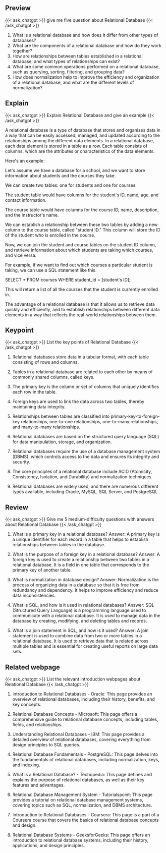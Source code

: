 ## Preview
{{< ask_chatgpt >}}
give me five question about Relational Database
{{< /ask_chatgpt >}}



1. What is a relational database and how does it differ from other types of databases?
2. What are the components of a relational database and how do they work together?
3. How are relationships between tables established in a relational database, and what types of relationships can exist?
4. What are some common operations performed on a relational database, such as querying, sorting, filtering, and grouping data?
5. How does normalization help to improve the efficiency and organization of a relational database, and what are the different levels of normalization?   

## Explain
{{< ask_chatgpt >}}
Explain Relational Database and give an example
{{< /ask_chatgpt >}}



A relational database is a type of database that stores and organizes data in a way that can be easily accessed, managed, and updated according to the relationships among the different data elements. In a relational database, each data element is stored in a table as a row. Each table consists of columns, which are the attributes or characteristics of the data elements.

Here's an example: 

Let's assume we have a database for a school, and we want to store information about students and the courses they take.

We can create two tables: one for students and one for courses. 

The student table would have columns for the student's ID, name, age, and contact information. 

The course table would have columns for the course ID, name, description, and the instructor's name.

We can establish a relationship between these two tables by adding a new column to the course table, called "student ID." This column will store the ID of the student who is enrolled in the course. 

Now, we can join the student and course tables on the student ID column, and retrieve information about which students are taking which courses, and vice versa. 

For example, if we want to find out which courses a particular student is taking, we can use a SQL statement like this:

SELECT * FROM courses WHERE student_id = [student's ID];

This will return a list of all the courses that the student is currently enrolled in. 

The advantage of a relational database is that it allows us to retrieve data quickly and efficiently, and to establish relationships between different data elements in a way that reflects the real-world relationships between them.   

## Keypoint
{{< ask_chatgpt >}}
List the key points of Relational Database
{{< /ask_chatgpt >}}



1. Relational databases store data in a tabular format, with each table consisting of rows and columns.

2. Tables in a relational database are related to each other by means of commonly shared columns, called keys.

3. The primary key is the column or set of columns that uniquely identifies each row in the table. 

4. Foreign keys are used to link the data across two tables, thereby maintaining data integrity.

5. Relationships between tables are classified into primary-key-to-foreign-key relationships, one-to-one relationships, one-to-many relationships, and many-to-many relationships. 

6. Relational databases are based on the structured query language (SQL) for data manipulation, storage, and organization.

7. Relational databases require the use of a database management system (DBMS), which controls access to the data and ensures its integrity and security.

8. The core principles of a relational database include ACID (Atomicity, Consistency, Isolation, and Durability) and normalization techniques.

9. Relational databases are widely used, and there are numerous different types available, including Oracle, MySQL, SQL Server, and PostgreSQL.   

## Review
{{< ask_chatgpt >}}
Give me 5 medium-difficulty questions with answers about Relational Database
{{< /ask_chatgpt >}}



1. What is a primary key in a relational database?
Answer: A primary key is a unique identifier for each record in a table that helps to establish relationships between tables in the database.

2. What is the purpose of a foreign key in a relational database?
Answer: A foreign key is used to create a relationship between two tables in a relational database. It is a field in one table that corresponds to the primary key of another table.

3. What is normalization in database design?
Answer: Normalization is the process of organizing data in a database so that it is free from redundancy and dependency. It helps to improve efficiency and reduce data inconsistencies.

4. What is SQL, and how is it used in relational databases?
Answer: SQL (Structured Query Language) is a programming language used to communicate with a relational database. It is used to manage data in the database by creating, modifying, and deleting tables and records.

5. What is a join statement in SQL, and how is it used?
Answer: A join statement is used to combine data from two or more tables in a relational database. It is used to retrieve data that is related across multiple tables and is essential for creating useful reports on large data sets.   

## Related webpage
{{< ask_chatgpt >}}
List the relevant introduction webpages about Relational Database
{{< /ask_chatgpt >}}



1. Introduction to Relational Databases - Oracle: This page provides an overview of relational databases, including their history, benefits, and key concepts.

2. Relational Database Concepts - Microsoft: This page offers a comprehensive guide to relational database concepts, including tables, fields, and relationships.

3. Understanding Relational Databases - IBM: This page provides a detailed overview of relational databases, covering everything from design principles to SQL queries.

4. Relational Database Fundamentals - PostgreSQL: This page delves into the fundamentals of relational databases, including normalization, keys, and indexing.

5. What is a Relational Database? - Techopedia: This page defines and explains the purpose of relational databases, as well as their key features and advantages.

6. Relational Database Management System - Tutorialspoint: This page provides a tutorial on relational database management systems, covering topics such as SQL, normalization, and DBMS architecture.

7. Introduction to Relational Databases - Coursera: This page is a part of a Coursera course that covers the basics of relational database concepts and design.

8. Relational Database Systems - GeeksforGeeks: This page offers an introduction to relational database systems, including their history, applications, and design principles.   

